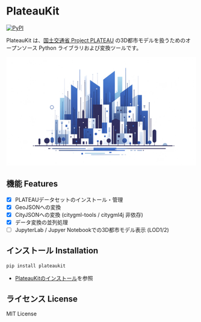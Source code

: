 # PlateauKit

[![PyPI](https://img.shields.io/pypi/v/plateaukit.svg)](https://pypi.org/project/plateaukit/)
<!-- [![PyPI downloads](https://img.shields.io/pypi/dm/plateaukit.svg)](https://pypistats.org/packages/plateaukit) -->

PlateauKit は、<a href="https://www.mlit.go.jp/plateau/" target="_blank">国土交通省 Project PLATEAU</a> の3D都市モデルを扱うためのオープンソース Python ライブラリおよび変換ツールです。

![landing image](./assets/landing.png)

## 機能 Features

- [x] PLATEAUデータセットのインストール・管理
- [x] GeoJSONへの変換
- [x] CityJSONへの変換 (citygml-tools / citygml4j 非依存)
- [x] データ変換の並列処理
- [ ] JupyterLab / Jupyer Notebookでの3D都市モデル表示 (LOD1/2)

## インストール Installation

```bash
pip install plateaukit
```

- [PlateauKitのインストール](install.md)を参照

## ライセンス License

MIT License

<div style="margin-bottom:10rem"></div>